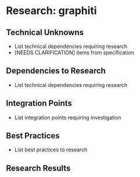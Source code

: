 # Research: graphiti

## Technical Unknowns
- List technical dependencies requiring research
- [NEEDS CLARIFICATION] items from specification

## Dependencies to Research
- List technical dependencies requiring research

## Integration Points
- List integration points requiring investigation

## Best Practices
- List best practices to research

## Research Results
<!-- Update with research findings -->
